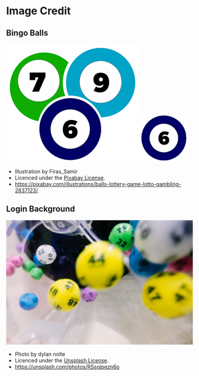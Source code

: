 # Image Credit

## Bingo Balls

![bingoBalls.png](bingoBalls.png)
![favicon.png](favicon.png)

-   Illustration by Firas_Samir
-   Licenced under the [Pixabay License](https://pixabay.com/service/license/).
-   <https://pixabay.com/illustrations/balls-lottery-game-lotto-gambling-2837123/>

## Login Background

![login.jpg](login.jpg)

-   Photo by dylan nolte
-   Licenced under the [Unsplash License](https://unsplash.com/license).
-   <https://unsplash.com/photos/RSsqjpezn6o>
